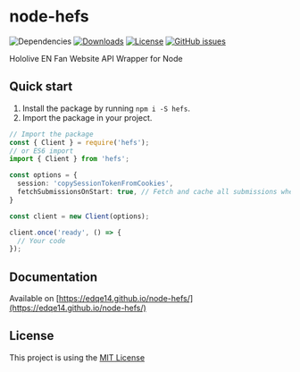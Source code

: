 # node-hefs

![Dependencies](https://img.shields.io/librariesio/release/npm/hefs?style=flat-square)
[![Downloads](https://img.shields.io/npm/dw/hefs?style=flat-square)](https://npmjs.com/package/hefs)
[![License](https://img.shields.io/github/license/Edqe14/node-hefs?style=flat-square)](https://github.com/Edqe14/node-hefs/blob/main/LICENSE)
[![GitHub issues](https://img.shields.io/github/issues/Edqe14/node-hefs?style=flat-square)](https://github.com/Edqe14/node-hefs/issues)

Hololive EN Fan Website API Wrapper for Node

## Quick start

 1. Install the package by running `npm i -S hefs`.
 2. Import the package in your project.

```typescript
// Import the package
const { Client } = require('hefs');
// or ES6 import
import { Client } from 'hefs';

const options = {
  session: 'copySessionTokenFromCookies',
  fetchSubmissionsOnStart: true, // Fetch and cache all submissions when creating new client. Default: false
}

const client = new Client(options);

client.once('ready', () => {
  // Your code
});
```

## Documentation

Available on [https://edqe14.github.io/node-hefs/](https://edqe14.github.io/node-hefs/)

## License

This project is using the [MIT License](https://github.com/Edqe14/node-hefs/blob/main/LICENSE)
